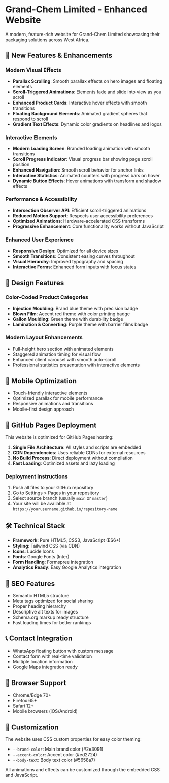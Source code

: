 # Grand-Chem Limited - Enhanced Website

A modern, feature-rich website for Grand-Chem Limited showcasing their packaging solutions across West Africa.

## 🚀 New Features & Enhancements

### Modern Visual Effects
- **Parallax Scrolling**: Smooth parallax effects on hero images and floating elements
- **Scroll-Triggered Animations**: Elements fade and slide into view as you scroll
- **Enhanced Product Cards**: Interactive hover effects with smooth transitions
- **Floating Background Elements**: Animated gradient spheres that respond to scroll
- **Gradient Text Effects**: Dynamic color gradients on headlines and logos

### Interactive Elements
- **Modern Loading Screen**: Branded loading animation with smooth transitions
- **Scroll Progress Indicator**: Visual progress bar showing page scroll position
- **Enhanced Navigation**: Smooth scroll behavior for anchor links
- **Interactive Statistics**: Animated counters with progress bars on hover
- **Dynamic Button Effects**: Hover animations with transform and shadow effects

### Performance & Accessibility
- **Intersection Observer API**: Efficient scroll-triggered animations
- **Reduced Motion Support**: Respects user accessibility preferences
- **Optimized Animations**: Hardware-accelerated CSS transforms
- **Progressive Enhancement**: Core functionality works without JavaScript

### Enhanced User Experience
- **Responsive Design**: Optimized for all device sizes
- **Smooth Transitions**: Consistent easing curves throughout
- **Visual Hierarchy**: Improved typography and spacing
- **Interactive Forms**: Enhanced form inputs with focus states

## 🎨 Design Features

### Color-Coded Product Categories
- **Injection Moulding**: Brand blue theme with precision badge
- **Blown Film**: Accent red theme with color printing badge
- **Gallon Moulding**: Green theme with durability badge
- **Lamination & Converting**: Purple theme with barrier films badge

### Modern Layout Enhancements
- Full-height hero section with animated elements
- Staggered animation timing for visual flow
- Enhanced client carousel with smooth auto-scroll
- Professional statistics presentation with interactive elements

## 📱 Mobile Optimization

- Touch-friendly interactive elements
- Optimized parallax for mobile performance
- Responsive animations and transitions
- Mobile-first design approach

## 🚀 GitHub Pages Deployment

This website is optimized for GitHub Pages hosting:

1. **Single File Architecture**: All styles and scripts are embedded
2. **CDN Dependencies**: Uses reliable CDNs for external resources
3. **No Build Process**: Direct deployment without compilation
4. **Fast Loading**: Optimized assets and lazy loading

### Deployment Instructions
1. Push all files to your GitHub repository
2. Go to Settings > Pages in your repository
3. Select source branch (usually `main` or `master`)
4. Your site will be available at `https://yourusername.github.io/repository-name`

## 🛠 Technical Stack

- **Framework**: Pure HTML5, CSS3, JavaScript (ES6+)
- **Styling**: Tailwind CSS (via CDN)
- **Icons**: Lucide Icons
- **Fonts**: Google Fonts (Inter)
- **Form Handling**: Formspree integration
- **Analytics Ready**: Easy Google Analytics integration

## 🎯 SEO Features

- Semantic HTML5 structure
- Meta tags optimized for social sharing
- Proper heading hierarchy
- Descriptive alt texts for images
- Schema.org markup ready structure
- Fast loading times for better rankings

## 📞 Contact Integration

- WhatsApp floating button with custom message
- Contact form with real-time validation
- Multiple location information
- Google Maps integration ready

## 🌟 Browser Support

- Chrome/Edge 70+
- Firefox 65+
- Safari 12+
- Mobile browsers (iOS/Android)

## 📝 Customization

The website uses CSS custom properties for easy color theming:
- `--brand-color`: Main brand color (#2e3091)
- `--accent-color`: Accent color (#ed2724)
- `--body-text`: Body text color (#5658a7)

All animations and effects can be customized through the embedded CSS and JavaScript.
